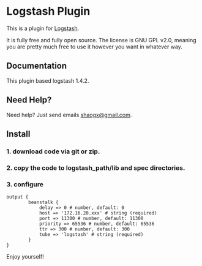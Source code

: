 # Logstash Plugin

This is a plugin for [Logstash](https://github.com/elasticsearch/logstash).

It is fully free and fully open source. The license is GNU GPL v2.0, meaning you are pretty much free to use it however you want in whatever way.

## Documentation

This plugin based logstash 1.4.2.

## Need Help?

Need help? Just send emails shaogx@gmail.com.

## Install

### 1. download code via git or zip.

### 2. copy the code to logstash_path/lib and spec directories.

### 3. configure

    output {
    		beanstalk {
    		    delay => 0 # number, default: 0
    		    host => '172.16.20.xxx' # string (required)
    			port => 11300 # number, default: 11300
    			priority => 65536 # number, default: 65536
    			ttr => 300 # number, default: 300
    			tube => 'logstash' # string (required)
    		}
    }

Enjoy yourself!



